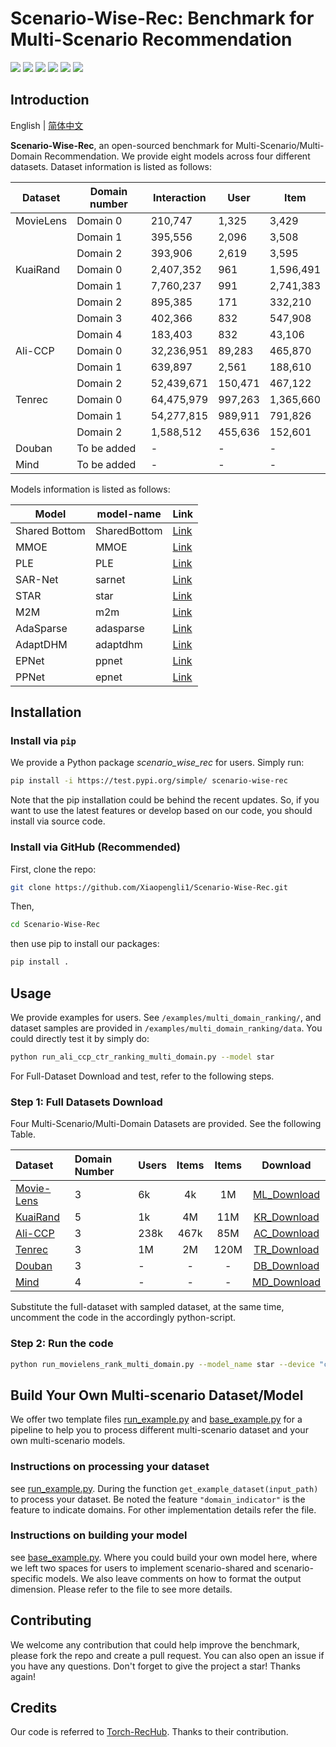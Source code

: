 # Scenario-Wise-Rec: Benchmark for Multi-Scenario Recommendation 
<p align="left">
  <img src='https://img.shields.io/badge/python-3.8+-brightgreen'>
  <img src='https://img.shields.io/badge/torch-1.13+-brightgreen'>
  <img src='https://img.shields.io/badge/scikit_learn-1.2.1+-brightgreen'>
  <img src='https://img.shields.io/badge/pandas-1.5.3+-brightgreen'>
  <img src="https://img.shields.io/pypi/l/torch-rechub">
<a href="https://hits.seeyoufarm.com"><img src="https://hits.seeyoufarm.com/api/count/incr/badge.svg?url=https%3A%2F%2Fgithub.com%2FXiaopengli1%2FScenario-Wise-Rec&count_bg=%2379C83D&title_bg=%23555555&icon=&icon_color=%23E7E7E7&title=hits&edge_flat=false"/></a>

## Introduction
English | [简体中文](README_CN.md)

**Scenario-Wise-Rec**, an open-sourced benchmark for Multi-Scenario/Multi-Domain Recommendation. We provide eight models across four different datasets.
Dataset information is listed as follows:

| Dataset   | Domain number | Interaction | User    | Item      |
|-----------|---------------|-------------|---------|-----------|
| MovieLens | Domain 0      | 210,747     | 1,325   | 3,429     |
|           | Domain 1      | 395,556     | 2,096   | 3,508     |
|           | Domain 2      | 393,906     | 2,619   | 3,595     |
| KuaiRand  | Domain 0      | 2,407,352   | 961     | 1,596,491 |
|           | Domain 1      | 7,760,237   | 991     | 2,741,383 |
|           | Domain 2      | 895,385     | 171     | 332,210   |
|           | Domain 3      | 402,366     | 832     | 547,908   |
|           | Domain 4      | 183,403     | 832     | 43,106    |
| Ali-CCP   | Domain 0      | 32,236,951  | 89,283  | 465,870   |
|           | Domain 1      | 639,897     | 2,561   | 188,610   |
|           | Domain 2      | 52,439,671  | 150,471 | 467,122   |
| Tenrec    | Domain 0      | 64,475,979  | 997,263 | 1,365,660 |
|           | Domain 1      | 54,277,815  | 989,911 | 791,826   |
|           | Domain 2      | 1,588,512   | 455,636 | 152,601   |
| Douban    | To be added   | -           |-        | -         |
| Mind      | To be added   | -           |-        | -         |

Models information is listed as follows:

| Model         | model-name     | Link                                              |
|---------------|----------------|---------------------------------------------------|
| Shared Bottom | SharedBottom   | [Link](https://link.springer.com/article/10.1023/A:1007379606734) |
| MMOE          | MMOE           | [Link](https://www.kdd.org/kdd2018/accepted-papers/view/modeling-task-relationships-in-multi-task-learning-with-multi-gate-mixture-) |
| PLE           | PLE            | [Link](https://dl.acm.org/doi/10.1145/3383313.3412236) |
| SAR-Net       | sarnet         | [Link](https://arxiv.org/abs/2110.06475) |
| STAR          | star           | [Link](https://dl.acm.org/doi/abs/10.1145/3459637.3481941) | 
| M2M           | m2m            | [Link](https://dl.acm.org/doi/abs/10.1145/3488560.3498479) |
| AdaSparse     | adasparse      | [Link](https://arxiv.org/abs/2206.13108) |
| AdaptDHM      | adaptdhm       | [Link](https://arxiv.org/abs/2211.12105) |
| EPNet         | ppnet          | [Link](https://arxiv.org/abs/2302.01115) |
| PPNet         | epnet          | [Link](https://arxiv.org/abs/2302.01115) |


[//]: # (Check our paper: [Scenario-Wise Rec: A Multi-Scenario Recommendation Benchmark]&#40;&#41;.)

## Installation

### Install via `pip`
We provide a Python package *scenario_wise_rec* for users. Simply run:
```sh
pip install -i https://test.pypi.org/simple/ scenario-wise-rec
```

Note that the pip installation could be behind the recent updates. So, if you want to use the latest features or develop based on our code, you should install via source code.

### Install via GitHub (Recommended)

First, clone the repo:
```sh
git clone https://github.com/Xiaopengli1/Scenario-Wise-Rec.git
```

Then, 

```sh
cd Scenario-Wise-Rec
```

then use pip to install our packages:

```sh
pip install .
```

## Usage
We provide examples for users. See `/examples/multi_domain_ranking/`, and dataset samples are provided in `/examples/multi_domain_ranking/data`. You could directly test it by simply do:
```sh
python run_ali_ccp_ctr_ranking_multi_domain.py --model star
```
For Full-Dataset Download and test, refer to the following steps.

### Step 1: Full Datasets Download

Four Multi-Scenario/Multi-Domain Datasets are provided. See the following Table.

| Dataset                                                                         | Domain  Number | Users           | Items | Items |    Download     |
|:--------------------------------------------------------------------------------|:---------------|:----------------|:-----:|:-----:|:---------------:|
| [Movie-Lens](https://grouplens.org/datasets/movielens/)                         | 3              | 6k              |  4k   |  1M   | [ML_Download](https://drive.google.com/file/d/1c8yqnw0U5oTfz_Yowtd9D37UUIIAeIiM/view?usp=sharing) | 
| [KuaiRand](https://kuairand.com/)                                               | 5              | 1k              |  4M   |  11M  | [KR_Download](https://drive.google.com/file/d/1-39JNTQ-NCW1O0bFA6YtP_Rg1yl0QiSQ/view?usp=sharing) | 
| [Ali-CCP](https://tianchi.aliyun.com/dataset/408)                               | 3              | 238k            | 467k  |  85M  | [AC_Download](https://drive.google.com/drive/folders/1plgdPg_MGlgJbyFr6FAqmWnAgkL-qAxm?usp=sharing) | 
| [Tenrec](https://static.qblv.qq.com/qblv/h5/algo-frontend/tenrec\_dataset.html) | 3              | 1M              |  2M   | 120M  | [TR_Download](https://drive.google.com/file/d/1mZcUlbXoEjBLTT7y9wqJacHzZsmh0V-I/view?usp=sharing) | 
| [Douban]()                                                                      | 3              | -              |  -     | -     | [DB_Download]() | 
| [Mind]()                                                                        | 4              | -              |  -     | -     | [MD_Download]() | 


Substitute the full-dataset with sampled dataset, at the same time, uncomment the code in the accordingly python-script.

### Step 2: Run the code 
```sh
python run_movielens_rank_multi_domain.py --model_name star --device "cuda:0" --seed 2022 
```

[//]: # (## Citation)

## Build Your Own Multi-scenario Dataset/Model
We offer two template files [run_example.py](https://github.com/Xiaopengli1/Scenario-Wise-Rec/blob/main/examples/multi_domain_ranking/run_example.py) and [base_example.py](https://github.com/Xiaopengli1/Scenario-Wise-Rec/blob/main/scenario_wise_rec/models/multi_domain/base_example.py) for a pipeline to help you to process different multi-scenario dataset and your own multi-scenario models. 

### Instructions on processing your dataset
see [run_example.py](https://github.com/Xiaopengli1/Scenario-Wise-Rec/blob/main/examples/multi_domain_ranking/run_example.py).
During the function `get_example_dataset(input_path)` to process your dataset. Be noted the feature 
`"domain_indicator"` is the feature to indicate domains. For other implementation details refer the file.

### Instructions on building your model
see [base_example.py](https://github.com/Xiaopengli1/Scenario-Wise-Rec/blob/main/scenario_wise_rec/models/multi_domain/base_example.py).
Where you could build your own model here, where we left two spaces for users to implement scenario-shared 
and scenario-specific models. We also leave comments on how to format the output dimension. Please refer to 
the file to see more details.  

## Contributing
We welcome any contribution that could help improve the benchmark, please fork the repo and create a pull request. You can also open an issue if you have any questions. 
Don't forget to give the project a star! Thanks again!


## Credits
Our code is referred to [Torch-RecHub](https://github.com/datawhalechina/torch-rechub). Thanks to their contribution.
